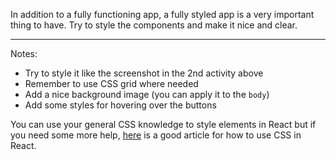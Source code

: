 
In addition to a fully functioning app, a fully styled app is a very important thing to have. Try to style the components and make it nice and clear.

  

----------

  

Notes:

-   Try to style it like the screenshot in the 2nd activity above
-   Remember to use CSS grid where needed
-   Add a nice background image (you can apply it to the `body`)
-   Add some styles for hovering over the buttons

  

You can use your general CSS knowledge to style elements in React but if you need some more help, [here](https://codeburst.io/4-four-ways-to-style-react-components-ac6f323da822) is a good article for how to use CSS in React.
